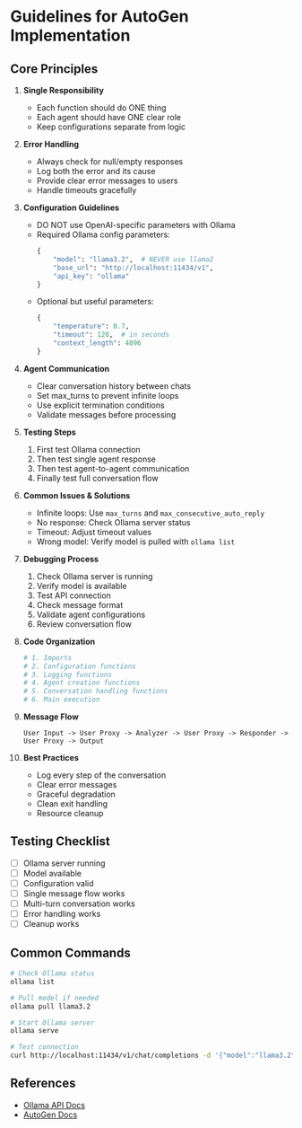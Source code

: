 # Guidelines for AutoGen Implementation

## Core Principles
1. **Single Responsibility**
   - Each function should do ONE thing
   - Each agent should have ONE clear role
   - Keep configurations separate from logic

2. **Error Handling**
   - Always check for null/empty responses
   - Log both the error and its cause
   - Provide clear error messages to users
   - Handle timeouts gracefully

3. **Configuration Guidelines**
   - DO NOT use OpenAI-specific parameters with Ollama
   - Required Ollama config parameters:
     ```python
     {
         "model": "llama3.2",  # NEVER use llama2
         "base_url": "http://localhost:11434/v1",
         "api_key": "ollama"
     }
     ```
   - Optional but useful parameters:
     ```python
     {
         "temperature": 0.7,
         "timeout": 120,  # in seconds
         "context_length": 4096
     }
     ```

4. **Agent Communication**
   - Clear conversation history between chats
   - Set max_turns to prevent infinite loops
   - Use explicit termination conditions
   - Validate messages before processing

5. **Testing Steps**
   1. First test Ollama connection
   2. Then test single agent response
   3. Then test agent-to-agent communication
   4. Finally test full conversation flow

6. **Common Issues & Solutions**
   - Infinite loops: Use `max_turns` and `max_consecutive_auto_reply`
   - No response: Check Ollama server status
   - Timeout: Adjust timeout values
   - Wrong model: Verify model is pulled with `ollama list`

7. **Debugging Process**
   1. Check Ollama server is running
   2. Verify model is available
   3. Test API connection
   4. Check message format
   5. Validate agent configurations
   6. Review conversation flow

8. **Code Organization**
   ```python
   # 1. Imports
   # 2. Configuration functions
   # 3. Logging functions
   # 4. Agent creation functions
   # 5. Conversation handling functions
   # 6. Main execution
   ```

9. **Message Flow**
   ```
   User Input -> User Proxy -> Analyzer -> User Proxy -> Responder -> User Proxy -> Output
   ```

10. **Best Practices**
    - Log every step of the conversation
    - Clear error messages
    - Graceful degradation
    - Clean exit handling
    - Resource cleanup

## Testing Checklist
- [ ] Ollama server running
- [ ] Model available
- [ ] Configuration valid
- [ ] Single message flow works
- [ ] Multi-turn conversation works
- [ ] Error handling works
- [ ] Cleanup works

## Common Commands
```bash
# Check Ollama status
ollama list

# Pull model if needed
ollama pull llama3.2

# Start Ollama server
ollama serve

# Test connection
curl http://localhost:11434/v1/chat/completions -d '{"model":"llama3.2","messages":[{"role":"user","content":"test"}]}'
```

## References
- [Ollama API Docs](https://github.com/ollama/ollama/blob/main/docs/api.md)
- [AutoGen Docs](https://microsoft.github.io/autogen/)